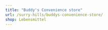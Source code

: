 ```yaml
---
title: "Buddy's Convenience store"
url: /surry-hills/buddys-convenience-store/
shop: Lebensmittel
---
```

